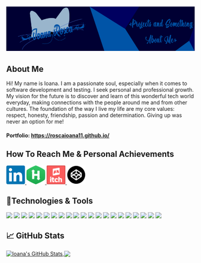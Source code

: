 <h1 align="center">
 <img src="Logos/banner.png" />
</h1>

## About Me

Hi! My name is Ioana. I am a passionate soul, especially when it comes to software development and testing. I seek personal and professional growth. My vision for the future is to discover and learn of this wonderful tech world everyday, making connections with the people around me and from other cultures. The foundation of the way I live my life are my core values: respect, honesty, friendship, passion and determination.
Giving up was never an option for me!

#### Portfolio: https://roscaioana11.github.io/

## How To Reach Me & Personal Achievements

<a href = "https://www.linkedin.com/in/ioana-rosca/">
  <img src = "Logos/LinkedIn.png" width = "50px" height = "50px" />
</a>

<a href = "https://www.hackerrank.com/rosca_ioana11/">
  <img src = "Logos/HackerRank.png" width = "50px" height = "50px" />
</a>

<a href = "https://ioanarosca.itch.io/">
  <img src = "Logos/itch.png" width = "50px" height = "50px" />
</a>

<a href = "https://codepen.io/roscaioana11/">
  <img src = "Logos/codepen_logo.png" width = "50px" height = "50px" />
</a>

## 🔧Technologies & Tools

![](https://img.shields.io/badge/Editor-IntelliJ_IDEA-informational?style=flat&logo=intellij-idea&logoColor=white&color=0E83C8)
![](https://img.shields.io/badge/Code-Typescript-informational?style=flat&logo=typescript&logoColor=white&color=0E83C8)
![](https://img.shields.io/badge/Code-JavaScript-informational?style=flat&logo=javascript&logoColor=white&color=0E83C8)
![](https://img.shields.io/badge/Code-Java-informational?style=flat&logo=java&logoColor=white&color=0E83C8)
![](https://img.shields.io/badge/HTML-informational?style=flat&logo=html5&logoColor=white&color=0E83C8)
![](https://img.shields.io/badge/CSS-informational?style=flat&logo=css3&logoColor=white&color=0E83C8)
![](https://img.shields.io/badge/Code-C_Sharp-informational?style=flat&logo=c-sharp&logoColor=white&color=0E83C8)
![](https://img.shields.io/badge/Framework-Vue.js-informational?style=flat&logo=vue.js&logoColor=white&color=0E83C8)
![](https://img.shields.io/badge/Library-React-informational?style=flat&logo=react&logoColor=white&color=0E83C8)
![](https://img.shields.io/badge/Framework-Spring-informational?style=flat&logo=spring&logoColor=white&color=0E83C8)
![](https://img.shields.io/badge/Build_Tool-Gradle-informational?style=flat&logo=gradle&logoColor=white&color=0E83C8)
![](https://img.shields.io/badge/Build_Tool-Maven-informational?style=flat&logo=apache-maven&logoColor=white&color=0E83C8)
![](https://img.shields.io/badge/Database-MySQL-informational?style=flat&logo=mysql&logoColor=white&color=0E83C8)
![](https://img.shields.io/badge/Database-PostgreSQL-informational?style=flat&logo=postgresql&logoColor=white&color=0E83C8)
![](https://img.shields.io/badge/Database-MongoDB-informational?style=flat&logo=mongodb&logoColor=white&color=0E83C8)
![](https://img.shields.io/badge/AMQP-RabbitMQ-informational?style=flat&logo=rabbitmq&logoColor=white&color=0E83C8)
![](https://img.shields.io/badge/Tools-Postman-informational?style=flat&logo=postman&logoColor=white&color=0E83C8)
![](https://img.shields.io/badge/Tools-Teamcity-informational?style=flat&logo=teamcity&logoColor=white&color=0E83C8)
![](https://img.shields.io/badge/Containerization-Docker-informational?style=flat&logo=docker&logoColor=white&color=0E83C8)
![](https://img.shields.io/badge/Container_Orchestration-Kubernetes-informational?style=flat&logo=kubernetes&logoColor=white&color=0E83C8) 
![](https://img.shields.io/badge/Engine-Unity-informational?style=flat&logo=unity&logoColor=white&color=0E83C8)
<!-- ![](https://img.shields.io/badge/Code-Java-informational?style=flat&logo=data:image/svg%2bxml;base64,<BASE64_DATA>) -->
<!-- ![](https://img.shields.io/badge/Framework-Angular-informational?style=flat&logo=angular&logoColor=white&color=0E83C8) -->

## &#x1f4c8; GitHub Stats

<a href = "https://github.com/roscaioana11?tab=repositories">
  <img align="center" src = "https://github-readme-stats.vercel.app/api?username=roscaioana11&count_private=true&show_icons=true&line_height=27&count_private=true&title_color=ffffff&text_color=c9cacc&icon_color=2bbc8a&bg_color=1d1f21" alt="Ioana's GitHub Stats" />
</a>

<a href = "https://github.com/roscaioana11?tab=repositories">
  <img align="center" src = "https://github-readme-stats.vercel.app/api/top-langs?username=roscaioana11&hide=shaderlab,hlsl,textitle_color=ffffff&text_color=c9cacc&icon_color=2bbc8a&bg_color=1d1f21&langs_count=5" />
</a>

<!--
**roscaioana11/roscaioana11** is a ✨ _special_ ✨ repository because its `README.md` (this file) appears on your GitHub profile.

Here are some ideas to get you started:

- 🔭 I’m currently working on ...
- 🌱 I’m currently learning ...
- 👯 I’m looking to collaborate on ...
- 🤔 I’m looking for help with ...
- 💬 Ask me about ...
- 📫 How to reach me: ...
- 😄 Pronouns: ...
- ⚡ Fun fact: ...
-->
